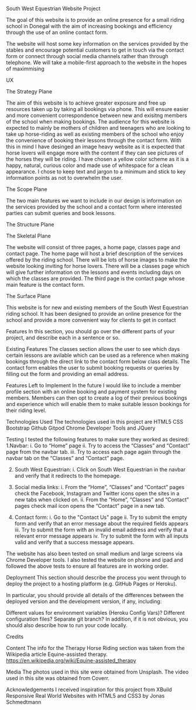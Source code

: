 South West Equestrian Website Project

The goal of this website is to provide an online presence for a small riding school in Donegal with the aim of increasing bookings and efficiency through the use of an online contact form. 

The website will host some key information on the services provided by the stables and encourage potential customers to get in touch via the contact form or connect through social media channels rather than through telephone.
We will take a mobile-first approach to the website in the hopes of maximmising 


UX 

The Strategy Plane 

The aim of this website is to achieve greater exposure and free up resources taken up by taking all bookings via phone.
This will ensure easier and more convenient correspondence between new and exisitng members of the school when making bookings. 
The audience for this website is expected to mainly be mothers of children and teenagers who are looking to take up horse-riding as well as existing members of the school who enjoy the convenience of booking their lessons through the contact form. 
With this in mind I have desinged an image heavy website as it is expected that horse lovers will engage more with the content if they can see pictures of the horses they will be riding.
I have chosen a yellow color scheme as it is a happy, natural, curious color and made use of whitespace for a clean appearance.
I chose to keep text and jargon to a minimum  and stick to key information points as not to overwhelm the user.


The Scope Plane

The two main features we want to include in our design is information on the services provided by the school and a contact form where interested parties can submit queries and book lessons.

The Structure Plane

The Skeletal Plane

The website will consist of three pages, a home page, classes page and contact page.
The home page will host a brief description of the services offered by the riding school. There will be lots of horse images to make the website looking inviting for horse lovers.
There will be a classes page which will give further information on the lessons and events including days on which the classes are provided.
The third page is the contact page whose main feature is the contact form.

The Surface Plane 

This website is for new and existing members of the South West Equestrian riding school. It has been designed to provide an online presence for the school and provide a more convenient way for clients to get in contact 


Features
In this section, you should go over the different parts of your project, and describe each in a sentence or so.

Existing Features
The classes section allows the user to see which days certain lessons are avilable which can be used as a reference when making bookings through the direct link to the contact form below class details.
The contact form enables the user to submit booking requests or queries by filling out the form and providing an email address.

Features Left to Implement
In the future I would like to include a member profile section with an online booking and payment system for existing members.
Members can then opt to create a log of their previous bookings and experience which will enable them to make suitable lesson bookings for their riding level.

Technologies Used
The technologies used in this project are
HTML5 CSS Bootstrap Github Gitpod Chrome Developer Tools and JQuery


Testing
I tested the following features to make sure they worked as desired:
1.Navbar:
  i. Go to “Home” page
  ii. Try to access the “Classes” and “Contact” page from the navbar tab.
  iii. Try to access each page again through the navbar tab on the “Classes” and “Contact” page.

2. South West Equestrian:
i. Click on South West Equestrian in the navbar and verify that it redirects to the homepage.

3. Social media links:
  i. From the “Home”, “Classes” and “Contact” pages check the Facebook, Instagram and Twitter icons open the sites in a new tabs when clicked on.
  ii. From the “Home”, “Classes” and “Contact” pages check mail icon opens the “Contact” page in a new tab.

4. Contact form:
  i. Go to the "Contact Us" page
  ii. Try to submit the empty form and verify that an error message about the required fields appears
  iii. Try to submit the form with an invalid email address and verify that a relevant error message appears
  iv. Try to submit the form with all inputs valid and verify that a success message appears.

The website has also been tested on small medium and large screens via Chrome Developer tools. I also tested the website on phone and ipad and followed the above tests to ensure all features are in working order.


Deployment
This section should describe the process you went through to deploy the project to a hosting platform (e.g. GitHub Pages or Heroku).

In particular, you should provide all details of the differences between the deployed version and the development version, if any, including:

Different values for environment variables (Heroku Config Vars)?
Different configuration files?
Separate git branch?
In addition, if it is not obvious, you should also describe how to run your code locally.

Credits

Content
The info for the Therapy Horse Riding section was taken from the Wikipedia article Equine-assisted therapy. 
https://en.wikipedia.org/wiki/Equine-assisted_therapy

Media
The photos used in this site were obtained from Unsplash.
The video used in this site was obtained from Coverr.

Acknowledgements
I received inspiration for this project from XBuild Responsive Real World Websites with HTML5 and CSS3 by Jonas Schmedtmann